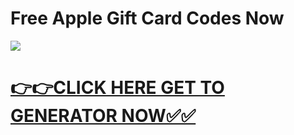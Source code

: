 # Free Apple Gift Card Codes Now

![](https://i.imgur.com/8VJsjiA.jpeg)


# [**👉👉CLICK HERE GET TO GENERATOR NOW✅✅**](https://free24.raj-solution.com/all-gift-cards/)

